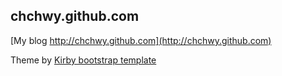 ## chchwy.github.com

[My blog http://chchwy.github.com](http://chchwy.github.com)

Theme by [Kirby bootstrap template](http://mpunktm.github.com/kirby-bootstrap-template/)